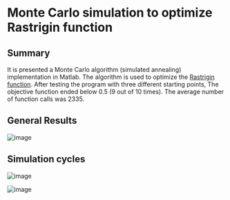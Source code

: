 # Monte Carlo simulation to optimize Rastrigin function

## Summary

It is presented a Monte Carlo algorithm (simulated annealing) implementation in Matlab. The algorithm is used to optimize the [Rastrigin function](https://en.wikipedia.org/wiki/Rastrigin_function). After testing the program with three different starting points, The objective function ended below 0.5 (9 out of 10 times). The average number of function calls was 2335.

## General Results

![image](https://github.com/josedavid2101/Rastrigin_function/assets/8882222/37d7ed6e-04d8-49f6-adb4-7fc183b5fd7b)

## Simulation cycles

![image](https://github.com/josedavid2101/Rastrigin_function/assets/8882222/a27bbf39-66a9-413c-b93b-66b89e7e7fea)


![image](https://github.com/josedavid2101/Rastrigin_function/assets/8882222/79d2f2ef-4857-4b95-97bf-8bddda6cde57)
